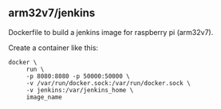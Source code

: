 ## arm32v7/jenkins

Dockerfile to build a jenkins image for raspberry pi (arm32v7).

Create a container like this:

```
docker \
     run \
     -p 8080:8080 -p 50000:50000 \
     -v /var/run/docker.sock:/var/run/docker.sock \
     -v jenkins:/var/jenkins_home \
     image_name 
```
